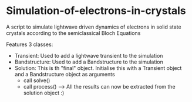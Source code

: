 # Simulation-of-electrons-in-crystals
A script to simulate lightwave driven dynamics of electrons in solid state crystals according to the semiclassical Bloch Equations

Features 3 classes:
  - Transient: Used to add a lightwave transient to the simulation
  - Bandstructure: Used to add a Bandstructure to the simulation
  - Solution: This is th "final" object. Initialise this with a Transient object and a Bandstructure object as arguments
    - call solve()
    - call process()
    --> All the results can now be extracted from the solution object :)
